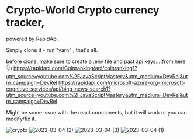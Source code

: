 # Crypto-World Crypto currency tracker,
powered by RapidApi.

Simply clone it - run "yarn" , that's all.

before clone, make sure to create a .env file and past api keys...(from here 👇)
https://rapidapi.com/Coinranking/api/coinranking1?utm_source=youtube.com%2FJavaScriptMastery&utm_medium=DevRel&utm_campaign=DevRel
https://rapidapi.com/microsoft-azure-org-microsoft-cognitive-services/api/bing-news-search1?utm_source=youtube.com%2FJavaScriptMastery&utm_medium=DevRel&utm_campaign=DevRel

Might be some issue with the react components, but it will work or you can modify/fix it.  

![crypto](https://user-images.githubusercontent.com/31897843/222923095-b07b0381-6f46-44c2-ac1b-5074a50bb876.png)
![2023-03-04 (2)](https://user-images.githubusercontent.com/31897843/222923119-2e379769-ddc2-4f79-abf1-d104cce86f39.png)
![2023-03-04 (3)](https://user-images.githubusercontent.com/31897843/222923120-8fbf3ab3-7dd0-43f9-b453-fd4e308e30dc.png)
![2023-03-04 (1)](https://user-images.githubusercontent.com/31897843/222923122-37ef7aa2-3471-42d0-96cd-1ca43934a2fa.png)
